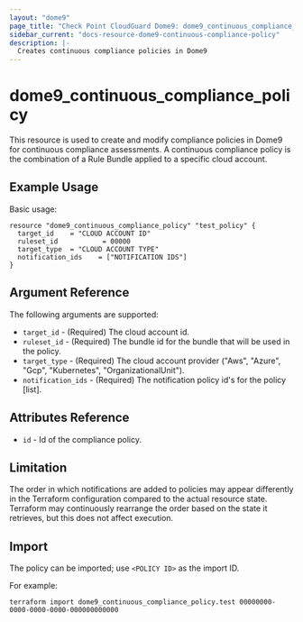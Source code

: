 ```yaml
---
layout: "dome9"
page_title: "Check Point CloudGuard Dome9: dome9_continuous_compliance_policy"
sidebar_current: "docs-resource-dome9-continuous-compliance-policy"
description: |-
  Creates continuous compliance policies in Dome9
---
```


# dome9_continuous_compliance_policy

This  resource is used to  create and modify compliance policies in Dome9 for continuous compliance assessments. A continuous compliance policy is the combination of a Rule Bundle applied to a specific cloud account.

## Example Usage

Basic usage:

```hcl
resource "dome9_continuous_compliance_policy" "test_policy" {
  target_id    = "CLOUD ACCOUNT ID"
  ruleset_id           = 00000
  target_type  = "CLOUD ACCOUNT TYPE"
  notification_ids    = ["NOTIFICATION IDS"]
}

```

## Argument Reference

The following arguments are supported:

* `target_id` - (Required) The cloud account id.
* `ruleset_id` - (Required) The bundle id for the bundle that will be used in the policy.
* `target_type` - (Required) The cloud account provider ("Aws", "Azure", "Gcp", "Kubernetes", "OrganizationalUnit").
* `notification_ids` - (Required) The notification policy id's for the policy [list].
    
## Attributes Reference

* `id` - Id of the compliance policy.

## Limitation
The order in which notifications are added to policies may appear differently in the Terraform configuration compared to the actual resource state. Terraform may continuously rearrange the order based on the state it retrieves, but this does not affect execution.

## Import

The policy can be imported; use `<POLICY ID>` as the import ID. 

For example:

```shell
terraform import dome9_continuous_compliance_policy.test 00000000-0000-0000-0000-000000000000
```
